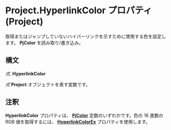 
# Project.HyperlinkColor プロパティ (Project)

取得またはジャンプしていないハイパーリンクを示すために使用する色を設定します。 **PjColor** を読み取り/書き込み。


## 構文

 _式_. **HyperlinkColor**

 _式_ **Project** オブジェクトを表す変数です。


## 注釈

 **HyperlinkColor** プロパティは、 **[PjColor](46108cf5-1e35-9774-b424-6c84223d9aac.md)** 定数のいずれかです。色の 16 進数の RGB 値を取得するには、 **[HyperlinkColorEx](ee305b13-9375-47d4-4cae-c81af86f3606.md)** プロパティを使用します。

